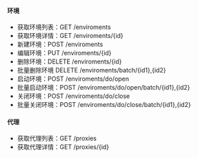 #### 环境
- 获取环境列表：GET /enviroments
- 获取环境详情：GET /enviroments/{id}
- 新建环境：POST /enviroments
- 编辑环境：PUT /enviroments/{id}
- 删除环境：DELETE /enviroments/{id}
- 批量删除环境 DELETE /enviroments/batch/{id1},{id2}
- 启动环境：POST /enviroments/do/open
- 批量启动环境：POST /enviroments/do/open/batch/{id1},{id2}
- 关闭环境：POST /enviroments/do/close
- 批量关闭环境：POST /enviroments/do/close/batch/{id1},{id2}

#### 代理
- 获取代理列表：GET /proxies
- 获取代理详情：GET /proxies/{id}

